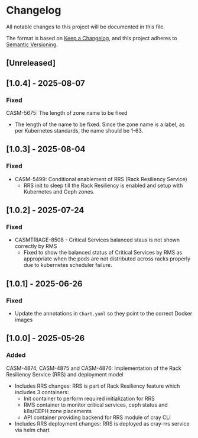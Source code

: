 # Changelog
All notable changes to this project will be documented in this file.

The format is based on [Keep a Changelog](https://keepachangelog.com/en/1.0.0/),
and this project adheres to [Semantic Versioning](https://semver.org/spec/v2.0.0.html).

## [Unreleased]

## [1.0.4] - 2025-08-07
### Fixed
CASM-5675: The length of zone name to be fixed
- The length of the name to be fixed. Since the zone name is a label, as per Kubernetes standards, the name should be 1-63.
 
## [1.0.3] - 2025-08-04
### Fixed
- CASM-5499: Conditional enablement of RRS (Rack Resiliency Service)
    - RRS init to sleep till the Rack Resiliency is enabled and setup with Kubernetes and Ceph zones.
        
## [1.0.2] - 2025-07-24
### Fixed
- CASMTRIAGE-8508 - Critical Services balanced staus is not shown correctly by RMS
    - Fixed to show the balanced status of Critical Services by RMS as appropriate when the pods are
      not distributed across racks properly due to kubernetes scheduler failure. 
        
## [1.0.1] - 2025-06-26
### Fixed
- Update the annotations in `Chart.yaml` so they point to the correct Docker images

## [1.0.0] - 2025-05-26
### Added
CASM-4874, CASM-4875 and CASM-4876: Implementation of the Rack Resiliency Service (RRS) and deployment model

- Includes RRS changes: RRS is part of Rack Resiliency feature which includes 3 containers:
    - Init container to perform required initialization for RRS
    - RMS container to monitor critical services, ceph status and k8s/CEPH zone placements
    - API container providing backend for RRS module of cray CLI
- Includes RRS deployment changes: RRS is deployed as cray-rrs service via helm chart
